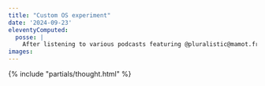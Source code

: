 ```yaml
---
title: "Custom OS experiment"
date: '2024-09-23'
eleventyComputed:
  posse: |
    After listening to various podcasts featuring @pluralistic@mamot.fr and his last few DEFCON talks, I’ve very temped to install the de-Googled OS https://e.foundation/ on my Fairphone to prove to myself and others that there is an alternative the status quo.
images:
---
```


{% include "partials/thought.html" %}